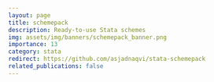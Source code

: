 ```yaml
---
layout: page
title: schemepack
description: Ready-to-use Stata schemes
img: assets/img/banners/schemepack_banner.png
importance: 13
category: stata
redirect: https://github.com/asjadnaqvi/stata-schemepack
related_publications: false
---
```


